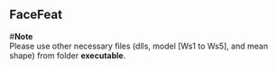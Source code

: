 ## FaceFeat
#**Note**</br>
Please use other necessary files (dlls, model [Ws1 to Ws5], and mean shape) from folder **executable**.
